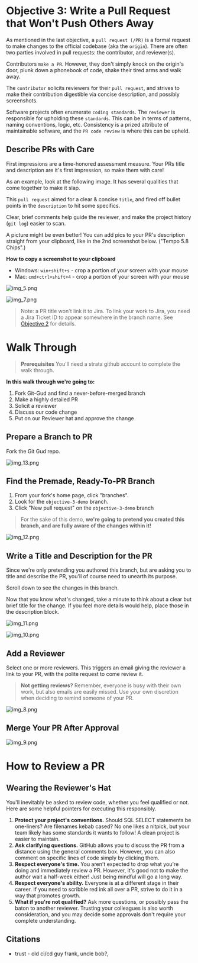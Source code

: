 # Objective 3: Write a Pull Request that Won't Push Others Away

As mentioned in the last objective, a `pull request (/PR)` is a formal request to make changes
to the official codebase (aka the `origin`).  There are often two parties involved in
pull requests: the contributor, and reviewer(s).

Contributors `make a PR`. However, they don't simply knock on the origin's door,
plunk down a phonebook of code, shake their tired arms and walk away.

The `contributor` solicits reviewers for their `pull request`,
and strives to make their contribution digestible via concise description,
and possibly screenshots.

Software projects often enumerate `coding standards`. The `reviewer` is responsible for
upholding these `standards`. This can be in terms of patterns, naming conventions, logic, etc.
Consistency is a prized attribute of maintainable software, and the `PR code review` is where
this can be upheld.


## Describe PRs with Care
First impressions are a time-honored assessment measure. Your PRs title and description
are it's first impression, so make them with care!

As an example, look at the following image.
It has several qualities that come together to make it slap.

This `pull request` aimed for a clear & concise `title`, and fired off bullet points
in the `description` to hit some specifics.

Clear, brief comments help guide the reviewer, and make the project history (`git log`)
easier to scan.

A picture might be even better!  You can add pics to your PR's description
straight from your clipboard, like in the 2nd screenshot below. ("Tempo 5.8 Chips".)

**How to copy a screenshot to your clipboard**
* Windows: `win+shift+s` - crop a portion of your screen with your mouse
* Mac: `cmd+ctrl+shift+4` - crop a portion of your screen with your mouse

![img_5.png](img_5.png)

![img_7.png](img_7.png)

> Note: a PR title won't link it to Jira. To link your work to Jira, you need
> a Jira Ticket ID to appear somewhere in the branch name.  See [Objective 2](../objective-02/readme.md#how-to-create-a-well-named-branch) for details.


# Walk Through
> **Prerequisites** You'll need a strata github account to complete the walk through.

**In this walk through we're going to:**
1. Fork Git-Gud and find a never-before-merged branch
2. Make a highly detailed PR
3. Solicit a reviewer
4. Discuss our code change
5. Put on our Reviewer hat and approve the change


## Prepare a Branch to PR
Fork the Git Gud repo.

![img_13.png](img_13.png)


## Find the Premade, Ready-To-PR Branch
1. From your fork's home page, click "branches".
2. Look for the `objective-3-demo` branch.
2. Click "New pull request" on the `objective-3-demo` branch

> For the sake of this demo, **we're going to pretend
> you created this branch, and are fully aware of the changes within it!**

![img_12.png](img_12.png)


## Write a Title and Description for the PR
Since we're only pretending you authored this branch, but are
asking you to title and describe the PR, you'll of course need
to unearth its purpose.

Scroll down to see the changes in this branch.

Now that you know what's changed, take a minute to think about
a clear but brief title for the change.  If you feel more details
would help, place those in the description block.

![img_11.png](img_11.png)

![img_10.png](img_10.png)


## Add a Reviewer
Select one or more reviewers.  This triggers an email giving the reviewer a link to your PR, with the polite request to come review it.

> **Not getting reviews?** Remember, everyone is busy with their own work, but also emails are easily missed. Use your own discretion when deciding to remind someone of your PR.

![img_8.png](img_8.png)


## Merge Your PR After Approval

![img_9.png](img_9.png)


# How to Review a PR

## Wearing the Reviewer's Hat

You'll inevitably be asked to review code,
whether you feel qualified or not.
Here are some helpful pointers for executing this responsibly.

1. **Protect your project's conventions.** Should SQL SELECT statements be one-liners? Are filenames kebab cased? No one likes a nitpick, but your team likely has some standards it wants to follow! A clean project is easier to maintain.
2. **Ask clarifying questions.** GitHub allows you to discuss the PR from a distance using the general comments box. However, you can also comment on specific lines of code simply by clicking them.
3. **Respect everyone's time.** You aren't expected to drop what you're doing and immediately review a PR. However, it's good not to make the author wait a half-week either! Just being mindful will go a long way.
4. **Respect everyone's ability.** Everyone is at a different stage in their career.  If you need to scribble red ink all over a PR, strive to do it in a way that promotes growth.
5. **What if you're not qualified?** Ask more questions, or possibly pass the baton to another reviewer.  Trusting your colleagues is also worth consideration, and you may decide some approvals don't require your complete understanding.


## Citations
* trust - old ci/cd guy frank, uncle bob?, 